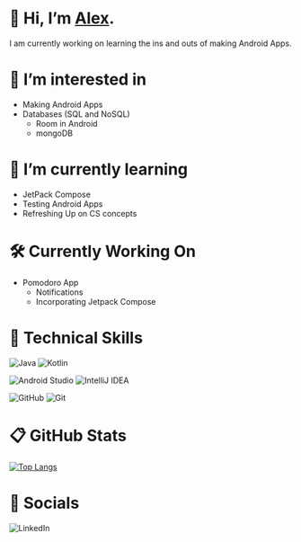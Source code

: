 
# 👋 Hi, I’m [Alex](https://www.linkedin.com/in/alexanderianelson/).

I am currently working on learning the ins and outs of making Android Apps.

# 👀 I’m interested in
- Making Android Apps
- Databases (SQL and NoSQL)
  * Room in Android
  * mongoDB

# 🌱 I’m currently learning 
- JetPack Compose
- Testing Android Apps
- Refreshing Up on CS concepts

# :hammer_and_wrench: Currently Working On
- Pomodoro App
  * Notifications
  * Incorporating Jetpack Compose

# :mechanical_arm: Technical Skills

![Java](https://img.shields.io/badge/java-%23ED8B00.svg?style=for-the-badge&logo=java&logoColor=white) ![Kotlin](https://img.shields.io/badge/kotlin-%230095D5.svg?style=for-the-badge&logo=kotlin&logoColor=white)

![Android Studio](https://img.shields.io/badge/Android%20Studio-3DDC84.svg?style=for-the-badge&logo=android-studio&logoColor=white) ![IntelliJ IDEA](https://img.shields.io/badge/IntelliJIDEA-000000.svg?style=for-the-badge&logo=intellij-idea&logoColor=white)

![GitHub](https://img.shields.io/badge/github-%23121011.svg?style=for-the-badge&logo=github&logoColor=white) ![Git](https://img.shields.io/badge/git-%23F05033.svg?style=for-the-badge&logo=git&logoColor=white)

# :clipboard: GitHub Stats

[![Top Langs](https://github-readme-stats.vercel.app/api/top-langs/?username=Alex-Nelson&layout=compact)](https://github.com/Alex-Nelson)

# :memo: Socials
![LinkedIn](https://img.shields.io/badge/linkedin-%230077B5.svg?style=for-the-badge&logo=linkedin&logoColor=white)
<!---
Alex-Nelson/Alex-Nelson is a ✨ special ✨ repository because its `README.md` (this file) appears on your GitHub profile.
You can click the Preview link to take a look at your changes.
--->
